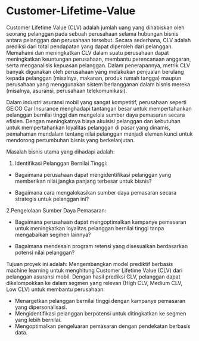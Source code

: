 # Customer-Lifetime-Value

Customer Lifetime Value (CLV) adalah jumlah uang yang dihabiskan oleh seorang pelanggan pada sebuah perusahaan selama hubungan bisnis antara pelanggan dan perusahaan tersebut. Secara sederhana, CLV adalah prediksi dari total pendapatan yang dapat diperoleh dari pelanggan. Memahami dan meningkatkan CLV dalam suatu perusahaan dapat meningkatkan keuntungan perusahaan, membantu perencanaan anggaran, serta menganalisis kepuasan pelanggan. Dalam penerapannya, metrik CLV banyak digunakan oleh perusahaan yang melakukan penjualan berulang kepada pelanggan (misalnya, makanan, produk rumah tangga) maupun perusahaan yang menggunakan sistem berlangganan dalam bisnis mereka (misalnya, asuransi, perusahaan telekomunikasi).


Dalam industri asuransi mobil yang sangat kompetitif, perusahaan seperti GEICO Car Insurance menghadapi tantangan besar untuk mempertahankan pelanggan bernilai tinggi dan mengelola sumber daya pemasaran secara efisien. Dengan meningkatnya biaya akuisisi pelanggan dan kebutuhan untuk mempertahankan loyalitas pelanggan di pasar yang dinamis, pemahaman mendalam tentang nilai pelanggan menjadi elemen kunci untuk mendorong pertumbuhan bisnis yang berkelanjutan.

Masalah bisnis utama yang dihadapi adalah:

1. Identifikasi Pelanggan Bernilai Tinggi:

- Bagaimana perusahaan dapat mengidentifikasi pelanggan yang memberikan nilai jangka panjang terbesar untuk bisnis?

- Bagaimana cara mengalokasikan sumber daya pemasaran secara strategis untuk pelanggan ini?

2.Pengelolaan Sumber Daya Pemasaran:

- Bagaimana perusahaan dapat mengoptimalkan kampanye pemasaran untuk meningkatkan loyalitas pelanggan bernilai tinggi tanpa mengabaikan segmen lainnya?

- Bagaimana mendesain program retensi yang disesuaikan berdasarkan potensi nilai pelanggan?

Tujuan proyek ini adalah: Mengembangkan model prediktif berbasis machine learning untuk menghitung Customer Lifetime Value (CLV) dari pelanggan asuransi mobil. Dengan hasil prediksi CLV, pelanggan dapat dikelompokkan ke dalam segmen yang relevan (High CLV, Medium CLV, Low CLV) untuk membantu perusahaan:

- Menargetkan pelanggan bernilai tinggi dengan kampanye pemasaran yang dipersonalisasi.
- Mengidentifikasi pelanggan berpotensi untuk ditingkatkan ke segmen yang lebih bernilai.
- Mengoptimalkan pengeluaran pemasaran dengan pendekatan berbasis data.

